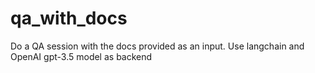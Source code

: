 # qa_with_docs
Do a QA session with the docs provided as an input. Use langchain and OpenAI gpt-3.5 model as backend
